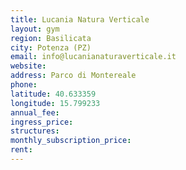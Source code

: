 ```yaml
---
title: Lucania Natura Verticale
layout: gym
region: Basilicata
city: Potenza (PZ)
email: info@lucanianaturaverticale.it
website: 
address: Parco di Montereale
phone: 
latitude: 40.633359
longitude: 15.799233
annual_fee: 
ingress_price: 
structures: 
monthly_subscription_price: 
rent: 
---
```


